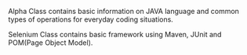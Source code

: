 Alpha Class contains basic information on JAVA language and common types of operations for everyday coding situations.

Selenium Class contains basic framework using Maven, JUnit and POM(Page Object Model).
